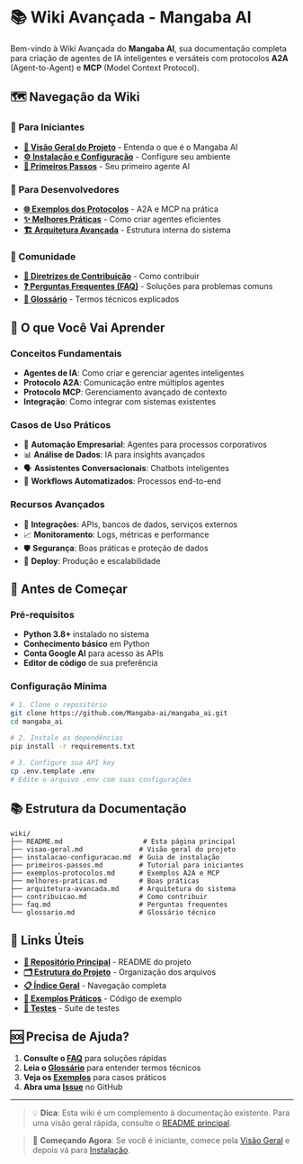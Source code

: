 # 📚 Wiki Avançada - Mangaba AI

Bem-vindo à Wiki Avançada do **Mangaba AI**, sua documentação completa para criação de agentes de IA inteligentes e versáteis com protocolos **A2A** (Agent-to-Agent) e **MCP** (Model Context Protocol).

## 🗺️ Navegação da Wiki

### 🚀 Para Iniciantes
- **[📖 Visão Geral do Projeto](visao-geral.md)** - Entenda o que é o Mangaba AI
- **[⚙️ Instalação e Configuração](instalacao-configuracao.md)** - Configure seu ambiente
- **[🎯 Primeiros Passos](primeiros-passos.md)** - Seu primeiro agente AI

### 🔧 Para Desenvolvedores
- **[🌐 Exemplos dos Protocolos](exemplos-protocolos.md)** - A2A e MCP na prática
- **[✨ Melhores Práticas](melhores-praticas.md)** - Como criar agentes eficientes
- **[🏗️ Arquitetura Avançada](arquitetura-avancada.md)** - Estrutura interna do sistema

### 🤝 Comunidade
- **[🤲 Diretrizes de Contribuição](contribuicao.md)** - Como contribuir
- **[❓ Perguntas Frequentes (FAQ)](faq.md)** - Soluções para problemas comuns
- **[📝 Glossário](glossario.md)** - Termos técnicos explicados

## 🎯 O que Você Vai Aprender

### Conceitos Fundamentais
- **Agentes de IA**: Como criar e gerenciar agentes inteligentes
- **Protocolo A2A**: Comunicação entre múltiplos agentes
- **Protocolo MCP**: Gerenciamento avançado de contexto
- **Integração**: Como integrar com sistemas existentes

### Casos de Uso Práticos
- 🏢 **Automação Empresarial**: Agentes para processos corporativos
- 📊 **Análise de Dados**: IA para insights avançados
- 🗣️ **Assistentes Conversacionais**: Chatbots inteligentes
- 🔄 **Workflows Automatizados**: Processos end-to-end

### Recursos Avançados
- 🔌 **Integrações**: APIs, bancos de dados, serviços externos
- 📈 **Monitoramento**: Logs, métricas e performance
- 🛡️ **Segurança**: Boas práticas e proteção de dados
- 🚀 **Deploy**: Produção e escalabilidade

## 🚨 Antes de Começar

### Pré-requisitos
- **Python 3.8+** instalado no sistema
- **Conhecimento básico** em Python
- **Conta Google AI** para acesso às APIs
- **Editor de código** de sua preferência

### Configuração Mínima
```bash
# 1. Clone o repositório
git clone https://github.com/Mangaba-ai/mangaba_ai.git
cd mangaba_ai

# 2. Instale as dependências
pip install -r requirements.txt

# 3. Configure sua API key
cp .env.template .env
# Edite o arquivo .env com suas configurações
```

## 📚 Estrutura da Documentação

```
wiki/
├── README.md                    # Esta página principal
├── visao-geral.md              # Visão geral do projeto
├── instalacao-configuracao.md  # Guia de instalação
├── primeiros-passos.md         # Tutorial para iniciantes
├── exemplos-protocolos.md      # Exemplos A2A e MCP
├── melhores-praticas.md        # Boas práticas
├── arquitetura-avancada.md     # Arquitetura do sistema
├── contribuicao.md             # Como contribuir
├── faq.md                      # Perguntas frequentes
└── glossario.md                # Glossário técnico
```

## 🔗 Links Úteis

- **[📁 Repositório Principal](../README.md)** - README do projeto
- **[🗂️ Estrutura do Projeto](../ESTRUTURA.md)** - Organização dos arquivos
- **[📋 Índice Geral](../INDICE.md)** - Navegação completa
- **[📖 Exemplos Práticos](../examples/)** - Código de exemplo
- **[🧪 Testes](../tests/)** - Suite de testes

## 🆘 Precisa de Ajuda?

1. **Consulte o [FAQ](faq.md)** para soluções rápidas
2. **Leia o [Glossário](glossario.md)** para entender termos técnicos
3. **Veja os [Exemplos](exemplos-protocolos.md)** para casos práticos
4. **Abra uma [Issue](https://github.com/Mangaba-ai/mangaba_ai/issues)** no GitHub

---

> 💡 **Dica**: Esta wiki é um complemento à documentação existente. Para uma visão geral rápida, consulte o [README principal](../README.md).

> 🚀 **Começando Agora**: Se você é iniciante, comece pela [Visão Geral](visao-geral.md) e depois vá para [Instalação](instalacao-configuracao.md).